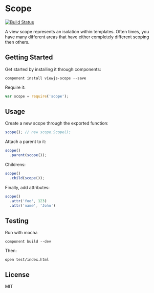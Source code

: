 # Scope
[![Build Status](https://travis-ci.org/viewjs/scope.svg)](https://travis-ci.org/viewjs/scope)

A view scope represents an isolation within templates. Often times, you have many different areas that have either completely different scoping then others.

## Getting Started

Get started by installing it through components:

```
component install viewjs-scope --save
```

Require it:

```js
var scope = require('scope');
```

## Usage

Create a new scope through the exported function:

```js
scope(); // new scope.Scope();
```

Attach a parent to it:

```js
scope()
  .parent(scope());
```

Childrens:

```js
scope()
  .child(scope());
```

Finally, add attributes:

```js
scope()
  .attr('foo', 123)
  .attr('name', 'John')
```

## Testing

Run with mocha

```
component build --dev
```

Then:

```
open test/index.html
```

## License

MIT
